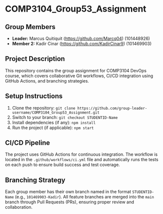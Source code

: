 # COMP3104_Group53_Assignment

## Group Members
- **Leader:** Marcus Quitiquit (https://github.com/Marcq04) (101448926)
- **Member 2:** Kadir Cinar (https://github.com/KadirCinar9) (101469903)

## Project Description
This repository contains the group assignment for COMP3104 DevOps course, which covers collaborative Git workflows, CI/CD integration using GitHub Actions, and branching strategies.

## Setup Instructions
1. Clone the repository: `git clone https://github.com/group-leader-username/COMP3104_Group53_Assignment.git`
2. Switch to your branch: `git checkout STUDENTID-Name`
3. Install dependencies (if any): `npm install`
4. Run the project (if applicable): `npm start`

## CI/CD Pipeline
The project uses GitHub Actions for continuous integration. The workflow is located in the `.github/workflows/ci.yml` file and automatically runs the tests on each push to ensure build success and test coverage.

## Branching Strategy
Each group member has their own branch named in the format `STUDENTID-Name` (e.g., `101469903-Kadir`). All feature branches are merged into the `main` branch through Pull Requests (PRs), ensuring proper review and collaboration.
